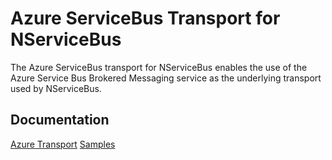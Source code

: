# Azure ServiceBus Transport for NServiceBus

The Azure ServiceBus transport for NServiceBus enables the use of the Azure Service Bus Brokered Messaging service as the underlying transport used by NServiceBus. 

## Documentation

[Azure Transport](http://docs.particular.net/nservicebus/windows-azure-transport)
[Samples](https://github.com/Particular/NServiceBus.Azure.samples)
